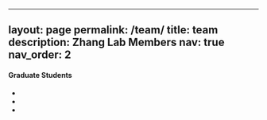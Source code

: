 ---
 layout: page
 permalink: /team/
 title: team
 description: Zhang Lab Members
 nav: true
 nav_order: 2
 ---

 #### Graduate Students
 <ul>
     <li></li>
     <li></li>
     <li></li>
 </ul>
